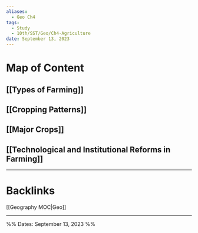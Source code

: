 ```yaml
---
aliases:
  - Geo Ch4
tags:
  - Study
  - 10th/SST/Geo/Ch4-Agriculture
date: September 13, 2023
---
```

# Map of Content
## [[Types of Farming]]
## [[Cropping Patterns]]
## [[Major Crops]]
## [[Technological and Institutional Reforms in Farming]]


---
# Backlinks
[[Geography MOC|Geo]]

---
%%
Dates: September 13, 2023
%%